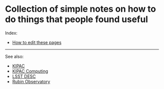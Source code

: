 # Collection of simple notes on how to do things that people found useful

Index:
- [How to edit these pages](./how_to_edit_these_pages.md)

---

See also:
- [KIPAC](https://kipac.stanford.edu/)
- [KIPAC Computing](https://github.com/KIPAC/computing)
- [LSST DESC](https://lsstdesc.org/)
- [Rubin Observatory](https://rubinobservatory.org/)
